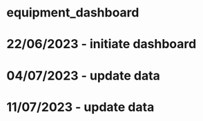 # equipment_dashboard
# 22/06/2023 - initiate dashboard
# 04/07/2023 - update data 
# 11/07/2023 - update data
